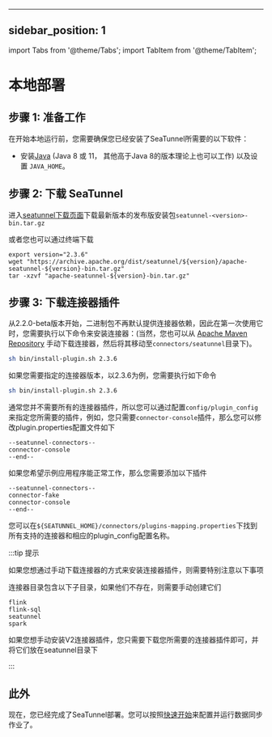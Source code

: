 ---

sidebar_position: 1
-------------------

import Tabs from '@theme/Tabs';
import TabItem from '@theme/TabItem';

# 本地部署

## 步骤 1: 准备工作

在开始本地运行前，您需要确保您已经安装了SeaTunnel所需要的以下软件：

* 安装[Java](https://www.java.com/en/download/) (Java 8 或 11， 其他高于Java 8的版本理论上也可以工作) 以及设置 `JAVA_HOME`。

## 步骤 2: 下载 SeaTunnel

进入[seatunnel下载页面](https://seatunnel.apache.org/download)下载最新版本的发布版安装包`seatunnel-<version>-bin.tar.gz`

或者您也可以通过终端下载

```shell
export version="2.3.6"
wget "https://archive.apache.org/dist/seatunnel/${version}/apache-seatunnel-${version}-bin.tar.gz"
tar -xzvf "apache-seatunnel-${version}-bin.tar.gz"
```

## 步骤 3: 下载连接器插件

从2.2.0-beta版本开始，二进制包不再默认提供连接器依赖，因此在第一次使用它时，您需要执行以下命令来安装连接器：(当然，您也可以从 [Apache Maven Repository](https://repo.maven.apache.org/maven2/org/apache/seatunnel/) 手动下载连接器，然后将其移动至`connectors/seatunnel`目录下)。

```bash
sh bin/install-plugin.sh 2.3.6
```

如果您需要指定的连接器版本，以2.3.6为例，您需要执行如下命令

```bash
sh bin/install-plugin.sh 2.3.6
```

通常您并不需要所有的连接器插件，所以您可以通过配置`config/plugin_config`来指定您所需要的插件，例如，您只需要`connector-console`插件，那么您可以修改plugin.properties配置文件如下

```plugin_config
--seatunnel-connectors--
connector-console
--end--
```

如果您希望示例应用程序能正常工作，那么您需要添加以下插件

```plugin_config
--seatunnel-connectors--
connector-fake
connector-console
--end--
```

您可以在`${SEATUNNEL_HOME}/connectors/plugins-mapping.properties`下找到所有支持的连接器和相应的plugin_config配置名称。

:::tip 提示

如果您想通过手动下载连接器的方式来安装连接器插件，则需要特别注意以下事项

连接器目录包含以下子目录，如果他们不存在，则需要手动创建它们

```
flink
flink-sql
seatunnel
spark
```

如果您想手动安装V2连接器插件，您只需要下载您所需要的连接器插件即可，并将它们放在seatunnel目录下

:::

## 此外

现在，您已经完成了SeaTunnel部署。您可以按照[快速开始](quick-start-seatunnel-engine.md)来配置并运行数据同步作业了。
